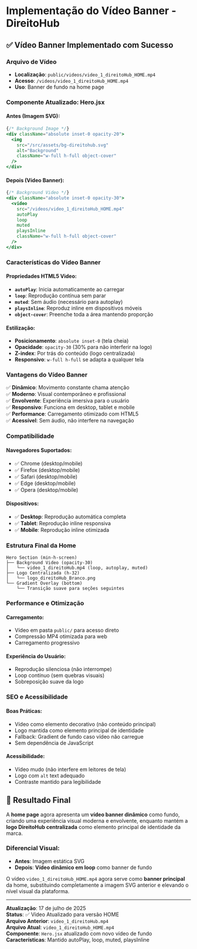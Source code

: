 # Implementação do Vídeo Banner - DireitoHub

## ✅ Vídeo Banner Implementado com Sucesso

### **Arquivo de Vídeo**
- **Localização**: `public/videos/video_1_direitoHub_HOME.mp4`
- **Acesso**: `/videos/video_1_direitoHub_HOME.mp4`
- **Uso**: Banner de fundo na home page

### **Componente Atualizado: Hero.jsx**

#### **Antes (Imagem SVG):**
```jsx
{/* Background Image */}
<div className="absolute inset-0 opacity-20">
  <img 
    src="/src/assets/bg-direitohub.svg" 
    alt="Background" 
    className="w-full h-full object-cover"
  />
</div>
```

#### **Depois (Vídeo Banner):**
```jsx
{/* Background Video */}
<div className="absolute inset-0 opacity-30">
  <video 
    src="/videos/video_1_direitoHub_HOME.mp4"
    autoPlay
    loop
    muted
    playsInline
    className="w-full h-full object-cover"
  />
</div>
```

### **Características do Vídeo Banner**

#### **Propriedades HTML5 Video:**
- **`autoPlay`**: Inicia automaticamente ao carregar
- **`loop`**: Reprodução contínua sem parar
- **`muted`**: Sem áudio (necessário para autoplay)
- **`playsInline`**: Reproduz inline em dispositivos móveis
- **`object-cover`**: Preenche toda a área mantendo proporção

#### **Estilização:**
- **Posicionamento**: `absolute inset-0` (tela cheia)
- **Opacidade**: `opacity-30` (30% para não interferir na logo)
- **Z-index**: Por trás do conteúdo (logo centralizada)
- **Responsivo**: `w-full h-full` se adapta a qualquer tela

### **Vantagens do Vídeo Banner**

✅ **Dinâmico**: Movimento constante chama atenção  
✅ **Moderno**: Visual contemporâneo e profissional  
✅ **Envolvente**: Experiência imersiva para o usuário  
✅ **Responsivo**: Funciona em desktop, tablet e mobile  
✅ **Performance**: Carregamento otimizado com HTML5  
✅ **Acessível**: Sem áudio, não interfere na navegação  

### **Compatibilidade**

#### **Navegadores Suportados:**
- ✅ Chrome (desktop/mobile)
- ✅ Firefox (desktop/mobile)
- ✅ Safari (desktop/mobile)
- ✅ Edge (desktop/mobile)
- ✅ Opera (desktop/mobile)

#### **Dispositivos:**
- ✅ **Desktop**: Reprodução automática completa
- ✅ **Tablet**: Reprodução inline responsiva
- ✅ **Mobile**: Reprodução inline otimizada

### **Estrutura Final da Home**

```
Hero Section (min-h-screen)
├── Background Video (opacity-30)
│   └── video_1_direitoHub.mp4 (loop, autoplay, muted)
├── Logo Centralizada (h-32)
│   └── logo_direitoHub_Branco.png
└── Gradient Overlay (bottom)
    └── Transição suave para seções seguintes
```

### **Performance e Otimização**

#### **Carregamento:**
- Vídeo em pasta `public/` para acesso direto
- Compressão MP4 otimizada para web
- Carregamento progressivo

#### **Experiência do Usuário:**
- Reprodução silenciosa (não interrompe)
- Loop contínuo (sem quebras visuais)
- Sobreposição suave da logo

### **SEO e Acessibilidade**

#### **Boas Práticas:**
- Vídeo como elemento decorativo (não conteúdo principal)
- Logo mantida como elemento principal de identidade
- Fallback: Gradient de fundo caso vídeo não carregue
- Sem dependência de JavaScript

#### **Acessibilidade:**
- Vídeo mudo (não interfere em leitores de tela)
- Logo com `alt` text adequado
- Contraste mantido para legibilidade

## 🎯 Resultado Final

A **home page** agora apresenta um **vídeo banner dinâmico** como fundo, criando uma experiência visual moderna e envolvente, enquanto mantém a **logo DireitoHub centralizada** como elemento principal de identidade da marca.

### **Diferencial Visual:**
- **Antes**: Imagem estática SVG
- **Depois**: **Vídeo dinâmico em loop** como banner de fundo

O vídeo `video_1_direitoHub_HOME.mp4` agora serve como **banner principal** da home, substituindo completamente a imagem SVG anterior e elevando o nível visual da plataforma.

---

**Atualização**: 17 de julho de 2025  
**Status**: ✅ Vídeo Atualizado para versão HOME  
**Arquivo Anterior**: `video_1_direitoHub.mp4`  
**Arquivo Atual**: `video_1_direitoHub_HOME.mp4`  
**Componente**: `Hero.jsx` atualizado com novo vídeo de fundo  
**Características**: Mantido autoPlay, loop, muted, playsInline
